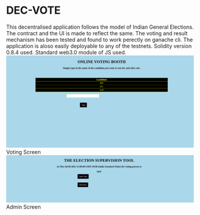 # DEC-VOTE
This decentralised application follows the model of Indian General Elections. The contract and the UI is made to reflect the same. The voting and result mechanism has been tested and found to work perectly on ganache cli. The application is aloso easily deployable to any of the testnets.
Solidity version 0.8.4 used.
Standard web3.0 module of JS used.
![Voting screen](/SS1.png)
Voting Screen
![Admin screen](/SS2.png)
Admin Screen
